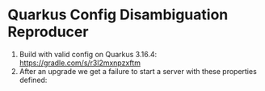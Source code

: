 # Quarkus Config Disambiguation Reproducer



1. Build with valid config on Quarkus 3.16.4: https://gradle.com/s/r3l2mxnpzxftm
2. After an upgrade we get a failure to start a server with these properties defined: 